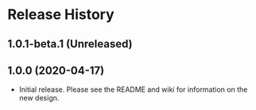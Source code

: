 # Release History

## 1.0.1-beta.1 (Unreleased)


## 1.0.0 (2020-04-17)

- Initial release. Please see the README and wiki for information on the new design.
